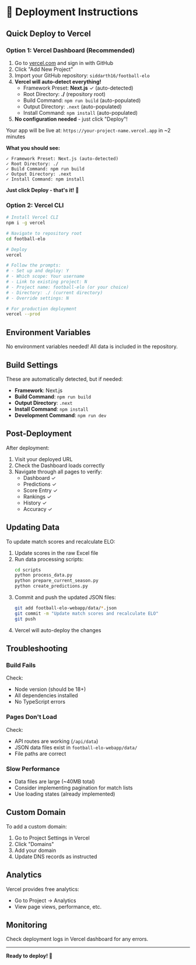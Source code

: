 # 🚀 Deployment Instructions

## Quick Deploy to Vercel

### Option 1: Vercel Dashboard (Recommended)

1. Go to [vercel.com](https://vercel.com) and sign in with GitHub
2. Click "Add New Project"
3. Import your GitHub repository: `siddarth16/football-elo`
4. **Vercel will auto-detect everything!**
   - Framework Preset: **Next.js** ✓ (auto-detected)
   - Root Directory: **./** (repository root)
   - Build Command: `npm run build` (auto-populated)
   - Output Directory: `.next` (auto-populated)
   - Install Command: `npm install` (auto-populated)
5. **No configuration needed** - just click "Deploy"!

Your app will be live at: `https://your-project-name.vercel.app` in ~2 minutes

**What you should see:**
```
✓ Framework Preset: Next.js (auto-detected)
✓ Root Directory: ./
✓ Build Command: npm run build
✓ Output Directory: .next
✓ Install Command: npm install
```

**Just click Deploy - that's it!** 🚀

### Option 2: Vercel CLI

```bash
# Install Vercel CLI
npm i -g vercel

# Navigate to repository root
cd football-elo

# Deploy
vercel

# Follow the prompts:
# - Set up and deploy: Y
# - Which scope: Your username
# - Link to existing project: N
# - Project name: football-elo (or your choice)
# - Directory: ./ (current directory)
# - Override settings: N

# For production deployment
vercel --prod
```

## Environment Variables

No environment variables needed! All data is included in the repository.

## Build Settings

These are automatically detected, but if needed:

- **Framework**: Next.js
- **Build Command**: `npm run build`
- **Output Directory**: `.next`
- **Install Command**: `npm install`
- **Development Command**: `npm run dev`

## Post-Deployment

After deployment:

1. Visit your deployed URL
2. Check the Dashboard loads correctly
3. Navigate through all pages to verify:
   - Dashboard ✓
   - Predictions ✓
   - Score Entry ✓
   - Rankings ✓
   - History ✓
   - Accuracy ✓

## Updating Data

To update match scores and recalculate ELO:

1. Update scores in the raw Excel file
2. Run data processing scripts:
   ```bash
   cd scripts
   python process_data.py
   python prepare_current_season.py
   python create_predictions.py
   ```
3. Commit and push the updated JSON files:
   ```bash
   git add football-elo-webapp/data/*.json
   git commit -m "Update match scores and recalculate ELO"
   git push
   ```
4. Vercel will auto-deploy the changes

## Troubleshooting

### Build Fails

Check:
- Node version (should be 18+)
- All dependencies installed
- No TypeScript errors

### Pages Don't Load

Check:
- API routes are working (`/api/data`)
- JSON data files exist in `football-elo-webapp/data/`
- File paths are correct

### Slow Performance

- Data files are large (~40MB total)
- Consider implementing pagination for match lists
- Use loading states (already implemented)

## Custom Domain

To add a custom domain:

1. Go to Project Settings in Vercel
2. Click "Domains"
3. Add your domain
4. Update DNS records as instructed

## Analytics

Vercel provides free analytics:
- Go to Project → Analytics
- View page views, performance, etc.

## Monitoring

Check deployment logs in Vercel dashboard for any errors.

---

**Ready to deploy! 🎉**

